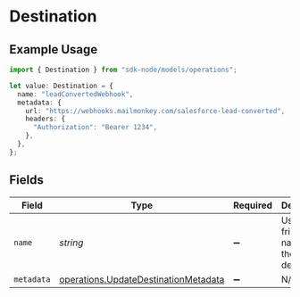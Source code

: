 # Destination

## Example Usage

```typescript
import { Destination } from "sdk-node/models/operations";

let value: Destination = {
  name: "leadConvertedWebhook",
  metadata: {
    url: "https://webhooks.mailmonkey.com/salesforce-lead-converted",
    headers: {
      "Authorization": "Bearer 1234",
    },
  },
};
```

## Fields

| Field                                                                                        | Type                                                                                         | Required                                                                                     | Description                                                                                  | Example                                                                                      |
| -------------------------------------------------------------------------------------------- | -------------------------------------------------------------------------------------------- | -------------------------------------------------------------------------------------------- | -------------------------------------------------------------------------------------------- | -------------------------------------------------------------------------------------------- |
| `name`                                                                                       | *string*                                                                                     | :heavy_minus_sign:                                                                           | User-friendly name for the destination                                                       | leadConvertedWebhook                                                                         |
| `metadata`                                                                                   | [operations.UpdateDestinationMetadata](../../models/operations/updatedestinationmetadata.md) | :heavy_minus_sign:                                                                           | N/A                                                                                          |                                                                                              |